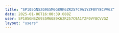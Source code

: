 ```yaml
---
title: "SP105GNSZG9S5M6G89K6ZR257C9A1YZF0VY8CVVGZ"
date: 2025-01-06T16:00:39.088Z
user: SP105GNSZG9S5M6G89K6ZR257C9A1YZF0VY8CVVGZ
layout: "users"
---
```

    